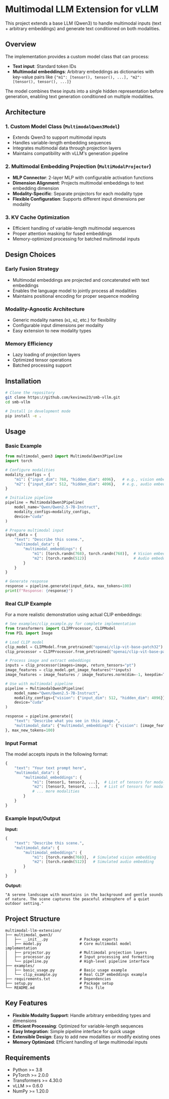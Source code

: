 # Multimodal LLM Extension for vLLM

This project extends a base LLM (Qwen3) to handle multimodal inputs (text + arbitrary embeddings) and generate text conditioned on both modalities.

## Overview

The implementation provides a custom model class that can process:
- **Text input**: Standard token IDs
- **Multimodal embeddings**: Arbitrary embeddings as dictionaries with key-value pairs like `{"m1": [tensor(), tensor(), ...], "m2": [tensor(), tensor(), ...]}`

The model combines these inputs into a single hidden representation before generation, enabling text generation conditioned on multiple modalities.

## Architecture

### 1. Custom Model Class (`MultimodalQwen3Model`)
- Extends Qwen3 to support multimodal inputs
- Handles variable-length embedding sequences
- Integrates multimodal data through projection layers
- Maintains compatibility with vLLM's generation pipeline

### 2. Multimodal Embedding Projection (`MultiModalProjector`)
- **MLP Connector**: 2-layer MLP with configurable activation functions
- **Dimension Alignment**: Projects multimodal embeddings to text embedding dimension
- **Modality-Specific**: Separate projectors for each modality type
- **Flexible Configuration**: Supports different input dimensions per modality

### 3. KV Cache Optimization
- Efficient handling of variable-length multimodal sequences
- Proper attention masking for fused embeddings
- Memory-optimized processing for batched multimodal inputs

## Design Choices

### Early Fusion Strategy
- Multimodal embeddings are projected and concatenated with text embeddings
- Enables the language model to jointly process all modalities
- Maintains positional encoding for proper sequence modeling

### Modality-Agnostic Architecture
- Generic modality names (`m1`, `m2`, etc.) for flexibility
- Configurable input dimensions per modality
- Easy extension to new modality types

### Memory Efficiency
- Lazy loading of projection layers
- Optimized tensor operations
- Batched processing support

## Installation

```bash
# Clone the repository
git clone https://github.com/kevinwu23/smb-vllm.git
cd smb-vllm

# Install in development mode
pip install -e .
```

## Usage

### Basic Example

```python
from multimodal_qwen3 import MultimodalQwen3Pipeline
import torch

# Configure modalities
modality_configs = {
    "m1": {"input_dim": 768, "hidden_dim": 4096},   # e.g., vision embeddings
    "m2": {"input_dim": 512, "hidden_dim": 4096},   # e.g., audio embeddings
}

# Initialize pipeline
pipeline = MultimodalQwen3Pipeline(
    model_name="Qwen/Qwen2.5-7B-Instruct",
    modality_configs=modality_configs,
    device="cuda"
)

# Prepare multimodal input
input_data = {
    "text": "Describe this scene.",
    "multimodal_data": {
        "multimodal_embeddings": {
            "m1": [torch.randn(768), torch.randn(768)],  # Vision embeddings
            "m2": [torch.randn(512)]                     # Audio embeddings
        }
    }
}

# Generate response
response = pipeline.generate(input_data, max_tokens=100)
print(f"Response: {response}")
```

### Real CLIP Example

For a more realistic demonstration using actual CLIP embeddings:

```python
# See examples/clip_example.py for complete implementation
from transformers import CLIPProcessor, CLIPModel
from PIL import Image

# Load CLIP model
clip_model = CLIPModel.from_pretrained("openai/clip-vit-base-patch32")
clip_processor = CLIPProcessor.from_pretrained("openai/clip-vit-base-patch32")

# Process image and extract embeddings
inputs = clip_processor(images=image, return_tensors="pt")
image_features = clip_model.get_image_features(**inputs)
image_features = image_features / image_features.norm(dim=-1, keepdim=True)

# Use with multimodal pipeline
pipeline = MultimodalQwen3Pipeline(
    model_name="Qwen/Qwen2.5-7B-Instruct",
    modality_configs={"vision": {"input_dim": 512, "hidden_dim": 4096}},
    device="cuda"
)

response = pipeline.generate({
    "text": "Describe what you see in this image.",
    "multimodal_data": {"multimodal_embeddings": {"vision": [image_features.squeeze(0)]}}
}, max_new_tokens=100)
```

### Input Format

The model accepts inputs in the following format:

```python
{
    "text": "Your text prompt here",
    "multimodal_data": {
        "multimodal_embeddings": {
            "m1": [tensor1, tensor2, ...],  # List of tensors for modality 1
            "m2": [tensor3, tensor4, ...],  # List of tensors for modality 2
            # ... more modalities
        }
    }
}
```

### Example Input/Output

**Input:**
```python
{
    "text": "Describe this scene.",
    "multimodal_data": {
        "multimodal_embeddings": {
            "m1": [torch.randn(768)],  # Simulated vision embedding
            "m2": [torch.randn(512)]   # Simulated audio embedding
        }
    }
}
```

**Output:**
```
"A serene landscape with mountains in the background and gentle sounds of nature. The scene captures the peaceful atmosphere of a quiet outdoor setting."
```

## Project Structure

```
multimodal-llm-extension/
├── multimodal_qwen3/
│   ├── __init__.py              # Package exports
│   ├── model.py                 # Core multimodal model implementation
│   ├── projector.py             # Multimodal projection layers
│   ├── processor.py             # Input processing and formatting
│   └── pipeline.py              # High-level pipeline interface
├── examples/
│   ├── basic_usage.py           # Basic usage example
│   └── clip_example.py          # Real CLIP embeddings example
├── requirements.txt             # Dependencies
├── setup.py                     # Package setup
└── README.md                    # This file
```

## Key Features

- **Flexible Modality Support**: Handle arbitrary embedding types and dimensions
- **Efficient Processing**: Optimized for variable-length sequences
- **Easy Integration**: Simple pipeline interface for quick usage
- **Extensible Design**: Easy to add new modalities or modify existing ones
- **Memory Optimized**: Efficient handling of large multimodal inputs

## Requirements

- Python >= 3.8
- PyTorch >= 2.0.0
- Transformers >= 4.30.0
- vLLM >= 0.6.0
- NumPy >= 1.20.0
